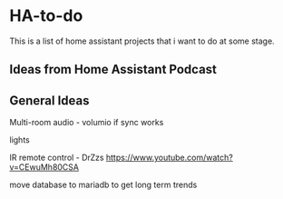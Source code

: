 # HA-to-do
This is a list of home assistant projects that i want to do at some stage. 

Ideas from Home Assistant Podcast
-



General Ideas
-
Multi-room audio - volumio if sync works

lights

IR remote control - DrZzs https://www.youtube.com/watch?v=CEwuMh80CSA

move database to mariadb to get long term trends 
